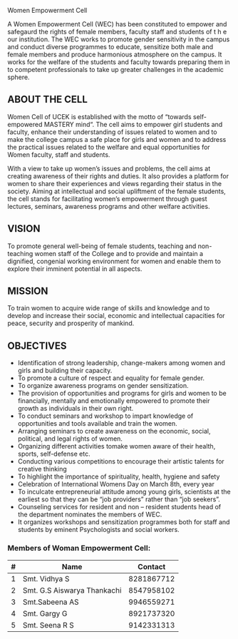Women Empowerment Cell

A Women Empowerment Cell (WEC) has been constituted to empower and safegaurd the rights of female members, faculty staff and students of t h e our institution. The WEC works to promote gender sensitivity in the campus and conduct diverse programmes to educate, sensitize both male and female members and produce harmonious atmosphere on the campus. It works for the welfare of the students and faculty towards preparing them in to competent professionals to take up greater challenges in the academic sphere.

## ABOUT THE CELL

Women Cell of UCEK is established with the motto of “towards self-empowered MASTERY mind“. The cell aims to empower girl students and faculty, enhance their understanding of issues related to women and to make the college campus a safe place for girls and women and to address the practical issues related to the welfare and equal opportunities for Women faculty, staff and students.

With a view to take up women’s issues and problems, the cell aims at creating awareness of their rights and duties. It also provides a platform for women to share their experiences and views regarding their status in the society. Aiming at intellectual and social upliftment of the female students, the cell stands for facilitating women’s empowerment through guest lectures, seminars, awareness programs and other welfare activities.

## VISION

To promote general well-being of female students, teaching and non-teaching women staff of the College and to provide and maintain a dignified, congenial working environment for women and enable them to explore their imminent potential in all aspects.

## MISSION

To train women to acquire wide range of skills and knowledge and to develop and increase their social, economic and intellectual capacities for peace, security and prosperity of mankind.

## OBJECTIVES

* Identification of strong leadership, change-makers among women and girls and building their capacity.  
* To promote a culture of respect and equality for female gender.  
* To organize awareness programs on gender sensitization.  
* The provision of opportunities and programs for girls and women to be financially, mentally and emotionally empowered to promote their growth as individuals in their own right.  
* To conduct seminars and workshop to impart knowledge of opportunities and tools available and train the women.  
* Arranging seminars to create awareness on the economic, social, political, and legal rights of women.  
* Organizing different activities tomake women aware of their health, sports, self-defense etc.  
* Conducting various competitions to encourage their artistic talents for creative thinking  
* To highlight the importance of spirituality, health, hygiene and safety  
* Celebration of International Womens Day on March 8th, every year  
* To inculcate entrepreneurial attitude among young girls, scientists at the earliest so that they can be “job providers” rather than “job seekers”.  
* Counseling services for resident and non – resident students head of the department nominates the members of WEC.  
* It organizes workshops and sensitization programmes both for staff and students by eminent Psychologists and social workers.  
  
### Members of Woman Empowerment Cell:

| # | **Name** | **Contact** |
| --- | --- | --- |
| 1 | Smt. Vidhya S | 8281867712
| 2 | Smt. G.S Aiswarya Thankachi | 8547958102
| 3 | Smt.Sabeena AS | 9946559271
| 4 | Smt. Gargy G | 8921737320
| 5 | Smt. Seena R S | 9142331313







